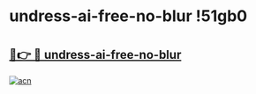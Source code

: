 # undress-ai-free-no-blur !51gb0

# <h2><a href="https://ktr2nc.esa.edu.pl?title=undress-ai-free-no-blur&ref=51gb0">🔗👉 🔴 undress-ai-free-no-blur</a></h2>

[![acn](https://github.com/user-attachments/assets/0f9c940e-d8b0-45ae-aac7-cd30a18b3e1c)](https://ktr2nc.esa.edu.pl?title=undress-ai-free-no-blur&ref=51gb0)

